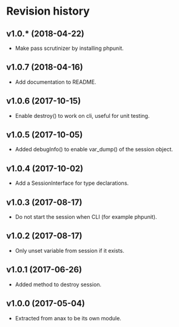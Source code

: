 Revision history
=================================


v1.0.* (2018-04-22)
---------------------------------

* Make pass scrutinizer by installing phpunit.


v1.0.7 (2018-04-16)
---------------------------------

* Add documentation to README.


v1.0.6 (2017-10-15)
---------------------------------

* Enable destroy() to work on cli, useful for unit testing.


v1.0.5 (2017-10-05)
---------------------------------

* Added debugInfo() to enable var_dump() of the session object.


v1.0.4 (2017-10-02)
---------------------------------

* Add a SessionInterface for type declarations.


v1.0.3 (2017-08-17)
---------------------------------

* Do not start the session when CLI (for example phpunit).


v1.0.2 (2017-08-17)
---------------------------------

* Only unset variable from session if it exists.


v1.0.1 (2017-06-26)
---------------------------------

* Added method to destroy session.


v1.0.0 (2017-05-04)
---------------------------------

* Extracted from anax to be its own module.
